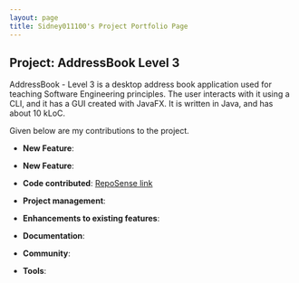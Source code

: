 ```yaml
---
layout: page
title: Sidney011100's Project Portfolio Page
---
```


## Project: AddressBook Level 3

AddressBook - Level 3 is a desktop address book application used for teaching Software Engineering principles. The user interacts with it using a CLI, and it has a GUI created with JavaFX. It is written in Java, and has about 10 kLoC.

Given below are my contributions to the project.

* **New Feature**: 
  
* **New Feature**: 
  
* **Code contributed**: [RepoSense link]()

* **Project management**:

* **Enhancements to existing features**:

* **Documentation**:

* **Community**:

* **Tools**: